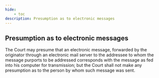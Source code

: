 ```yaml
---
hide:
    - toc
description: Presumption as to electronic messages
---
```


## Presumption as to electronic messages

The Court may presume that an electronic message, forwarded by the originator through an electronic mail server to the addressee to whom the message purports to be addressed corresponds with the message as fed into his computer for transmission; but the Court shall not make any presumption as to the person by whom such message was sent.
